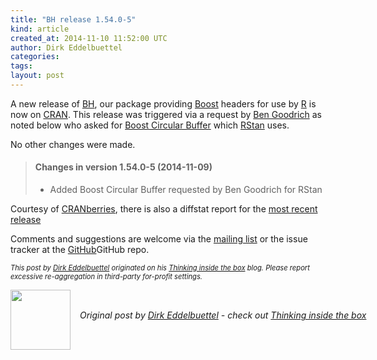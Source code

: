 ```yaml
---
title: "BH release 1.54.0-5"
kind: article
created_at: 2014-11-10 11:52:00 UTC
author: Dirk Eddelbuettel
categories: 
tags: 
layout: post
---
```

<p>A new release of <a href="http://dirk.eddelbuettel.com/code/bh.html">BH</a>, our package providing <a href="http://www.boost.org">Boost</a> headers for use by <a href="http://www.r-project.org">R</a> is now on <a href="http://cran.r-project.org">CRAN</a>. This release was triggered via a request by <a href="http://www.columbia.edu/~bg2382/">Ben Goodrich</a> as noted below who asked for <a href="http://www.boost.org/doc/libs/1_57_0/doc/html/circular_buffer.html">Boost Circular Buffer</a> which <a href="http://mc-stan.org/rstan.html">RStan</a> uses.</p>
<p>No other changes were made.</p>
<blockquote>
<h4>
Changes in version 1.54.0-5 (2014-11-09)
</h4>
<ul> <li><p> 
Added Boost Circular Buffer requested by Ben Goodrich for RStan
</p> </li>
</ul>
</blockquote>

<p>Courtesy of <a href="http://dirk.eddelbuettel.com/cranberries/">CRANberries</a>, there is also a diffstat report for the <a href="http://dirk.eddelbuettel.com/cranberries/2014/11/10#BH_1.54.0-5">most recent release</a></p>
<p>Comments and suggestions are welcome via the <a href="https://r-forge.r-project.org/R/?group_id=1469">mailing list</a> or the issue tracker at the <a href="https://github.com/eddelbuettel/bh/">GitHub</a>GitHub repo.</p>
<p style="font-size:80%; font-style:italic;">
This post by <a href="http://dirk.eddelbuettel.com">Dirk Eddelbuettel</a> originated on his <a href="http://dirk.eddelbuettel.com/blog/">Thinking inside the box</a> blog. Please report excessive re-aggregation in third-party for-profit settings.
<p><div class="author">
  <img src="" style="width: 96px; height: 96;">
  <span style="position: absolute; padding: 32px 15px;">
    <i>Original post by <a href="http://twitter.com/">Dirk Eddelbuettel</a> - check out <a href="http://dirk.eddelbuettel.com/blog">Thinking inside the box   </a></i>
  </span>
</div>
